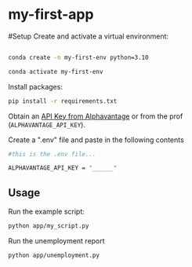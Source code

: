 # my-first-app

#Setup
Create and activate a virtual environment:

```sh

conda create -n my-first-env python=3.10

conda activate my-first-env
```

Install packages:
```sh 
pip install -r requirements.txt 
```



Obtain an [API Key from Alphavantage](https://www.alphavantage.co/support/#api-key) or from the prof (`ALPHAVANTAGE_API_KEY`).


Create a ".env" file and paste in the following contents 
```sh
#this is the .env file...

ALPHAVANTAGE_API_KEY = "______"


```

## Usage
Run the example script:

```sh
python app/my_script.py
```


Run the unemployment report 
```sh
python app/unemployment.py
```